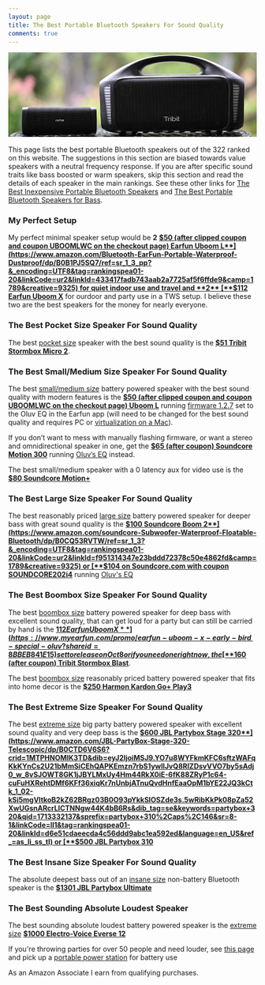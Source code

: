 ```yaml
---
layout: page
title: The Best Portable Bluetooth Speakers For Sound Quality
comments: true
---
```


![Earfun Uboom L and Tribit Stormbox Blast](/assets/img/uboomlblast.jpg)

This page lists the best portable Bluetooth speakers out of the 322 ranked on this website. The suggestions in this section are biased towards value speakers with a neutral frequency response. If you are after specific sound traits like bass boosted or warm speakers, skip this section and read the details of each speaker in the main rankings. See these other links for [The Best Inexpensive Portable Bluetooth Speakers](/top-recommended-inexpensive/) and [The Best Portable Bluetooth Speakers for Bass](/top-recommended-bass/). 

### My Perfect Setup

My perfect minimal speaker setup would be **2** [**$50 (after clipped coupon and coupon UBOOMLWC on the checkout page) Earfun Uboom L**](https://www.amazon.com/Bluetooth-EarFun-Portable-Waterproof-Dustproof/dp/B0B1PJ5SQ7/ref=sr_1_3_pp?&_encoding=UTF8&tag=rankingspea01-20&linkCode=ur2&linkId=433417fadb743aab2a7725af5f6ffde9&camp=1789&creative=9325) for quiet indoor use and travel and **2** [**$112 Earfun Uboom X**](https://www.myearfun.com/promo/earfun-uboom-x-early-bird-special-oluv?shareid=8BBEB841E15) for ourdoor and party use in a TWS setup. I believe these two are the best speakers for the money for nearly everyone.

### The Best Pocket Size Speaker For Sound Quality

The best [pocket size](/pocket-size/) speaker with the best sound quality is the [**$51 Tribit Stormbox Micro 2**](https://www.amazon.com/Tribit-StormBox-Portable-Speaker-Built/dp/B09Q59321N/ref=sr_1_1_sspa?&_encoding=UTF8&tag=rankingspea01-20&linkCode=ur2&linkId=137e8f0b9211bde7e1528468ba51ea8f&camp=1789&creative=9325). 

### The Best Small/Medium Size Speaker For Sound Quality

The best [small/medium size](/small-medium-size/) battery powered speaker with the best sound quality with modern features is the [**$50 (after clipped coupon and coupon UBOOMLWC on the checkout page) Uboom L**](https://www.amazon.com/Bluetooth-EarFun-Portable-Waterproof-Dustproof/dp/B0B1PJ5SQ7/ref=sr_1_3_pp?&_encoding=UTF8&tag=rankingspea01-20&linkCode=ur2&linkId=433417fadb743aab2a7725af5f6ffde9&camp=1789&creative=9325) running [firmware 1.2.7](https://drive.google.com/drive/folders/1jxg3eJFxHTtSu00NY3wqXOoDnMGqpO3c?usp=drive_link) set to the Oluv EQ in the Earfun app (will need to be changed for the best sound quality and requires PC or [virtualization on a Mac](https://www.reddit.com/r/Bluetooth_Speakers/comments/17slpcs/guide_downgrading_earfun_uboom_l_to_oluvs/)). 

If you don’t want to mess with manually flashing firmware, or want a stereo and omnidirectional speaker in one, get the [**$65 (after coupon) Soundcore Motion 300**](https://www.amazon.com/Soundcore-Bluetooth-SmartTune-Technology-Waterproof/dp/B0CDJWTWMB/ref=sr_1_1_sspa?crid=2A287XPADHB5P&amp;dib=eyJ2IjoiMSJ9.2puWcqlezR0yH_ZXqvJ7X-FGb_jYukvKJXw_hpTtoLiPCJhe5krIZSbzmNLeaHIXVNjDuQWasktAUWCwTL1gWREP-X_ACBFD3XsmJVBsdE5OOPo5q6WIFDFhsCUzalpT8RYQj0k3Q4D2eQtS_A6BvYa3i4W_Zd4_GZEfI_KPPIz40GDiLbChD-e2upIJ5wp4ic_HJlFC1M5f4JNrLmm0Swdc66_-GfU8ceWC6ZmOvdw.cB36bBEQa23F9l0veg9xhP3_g2pFHGDecMem-bp16u4&amp;dib_tag=se&amp;keywords=motion%252B300&amp;qid=1709590900&amp;sprefix=motion%252B300%252Caps%252C234&amp;sr=8-1-spons&amp;sp_csd=d2lkZ2V0TmFtZT1zcF9hdGY&amp;th=1&_encoding=UTF8&tag=rankingspea01-20&linkCode=ur2&linkId=14ae8fa4885f94bc37a64c7041022dac&camp=1789&creative=9325) running [Oluv’s EQ](https://www.patreon.com/oluvsone/shop/soundcore-motion-300-eq-settings-uboom-l-95778) instead. 

The best small/medium speaker with a 0 latency aux for video use is the [**$80 Soundcore Motion+**](https://www.amazon.com/Anker-Soundcore-Bluetooth-Customizable-Waterproof/dp/B07P39MLKH/ref=sr_1_3?&_encoding=UTF8&tag=rankingspea01-20&linkCode=ur2&linkId=69752640fc8844e1034f29371a3bd3c4&camp=1789&creative=9325)

### The Best Large Size Speaker For Sound Quality

The best reasonably priced [large size](/large-size/) battery powered speaker for deeper bass with great sound quality is the [**$100 Soundcore Boom 2**](https://www.amazon.com/soundcore-Subwoofer-Waterproof-Floatable-Bluetooth/dp/B0CQ53RVTW/ref=sr_1_3?&_encoding=UTF8&tag=rankingspea01-20&linkCode=ur2&linkId=f951314347e23bddd72378c50e4862fd&camp=1789&creative=9325) or [**$104 on Soundcore.com with coupon SOUNDCORE202i4**](https://soundcore.sjv.io/vNk6PW) running [Oluv's EQ](https://www.patreon.com/oluvsone/shop/anker-soundcore-boom-2-eq-settings-171292)

### The Best Boombox Size Speaker For Sound Quality

The best [boombox size](/boombox-size/) battery powered speaker for deep bass with excellent sound quality, that can get loud for a party but can still be carried by hand is the [**$112 Earfun Uboom X**](https://www.myearfun.com/promo/earfun-uboom-x-early-bird-special-oluv?shareid=8BBEB841E15) set to release on Oct 8 or if you need one right now, the [**$160 (after coupon) Tribit Stormbox Blast**](https://www.amazon.com/Tribit-StormBox-Blast-Portable-Speaker/dp/B09PMYTJD2/ref=sr_1_1_sspa?&_encoding=UTF8&tag=rankingspea01-20&linkCode=ur2&linkId=ce0a6d06fae6af4067a3009be52cbfe5&camp=1789&creative=9325).

The best [boombox size](/boombox-size/) reasonably priced battery powered speaker that fits into home decor is the [**$250 Harmon Kardon Go+ Play3**](https://www.amazon.com/Harman-Kardon-Go-Play-Black/dp/B0CF7LY4XZ/ref=sr_1_3?&_encoding=UTF8&tag=rankingspea01-20&linkCode=ur2&linkId=cf2de76a8229fbc52ee07a4e71c65c1b&camp=1789&creative=9325) 

### The Best Extreme Size Speaker For Sound Quality

The best [extreme size](/extreme-size/) big party battery powered speaker with excellent sound quality and very deep bass is the [**$600 JBL Partybox Stage 320**](https://www.amazon.com/JBL-PartyBox-Stage-320-Telescopic/dp/B0CTD6V6S6?crid=1MTPHNOMIK3TD&dib=eyJ2IjoiMSJ9.YO7u8WYFkmKFC6sftzWAFqKkKYnCs2U21bMmSiCEhQAPKEmzn7rbS1ywlIJvQ8RIZDsvVVO7by5sAdj0_w_8vSJOWT8GK1jJBYLMxUy4Hm44RkX0iE-6fK88ZRyP1c64-cuFuHXRehtDMf6KFf36xiqKr7nUnbjATnuQvdHnfEaaOpM1bYE22JQ3kCtk_1_02-kSi5mgVItkoB2kZ62BRgz03B0O93pYkkSlOSZde3s.5wRibKkPk08pZa52XwUGsnARcrLlCTNNgw44K4bB6Rs&dib_tag=se&keywords=partybox+320&qid=1713332137&sprefix=partybox+310%2Caps%2C146&sr=8-1&linkCode=ll1&tag=rankingspea01-20&linkId=d6e51cdaeecda4c56ddd9abc1ea592ed&language=en_US&ref_=as_li_ss_tl) or [**$500 JBL Partybox 310**](https://www.amazon.com/JBL-Partybox-310-Portable-Powerful/dp/B08HBG3M7M/ref=sr_1_3?&_encoding=UTF8&tag=rankingspea01-20&linkCode=ur2&linkId=8969a6af8d8f3c740dcf69fa2551b17c&camp=1789&creative=9325)

### The Best Insane Size Speaker For Sound Quality

The absolute deepest bass out of an [insane size](/insane-size/) non-battery Bluetooth speaker is the [**$1301 JBL Partybox Ultimate**](https://www.amazon.com/JBL-Partybox-Ultimate-Connectivity-Slashproof/dp/B0CFZMKYXH/ref=sr_1_3?&_encoding=UTF8&tag=rankingspea01-20&linkCode=ur2&linkId=5d6ef5cb2de9adba94b491ab60da98ac&camp=1789&creative=9325)

### The Best Sounding Absolute Loudest Speaker

The best sounding absolute loudest battery powered speaker is the [extreme size](/extreme-size/) [**$1000 Electro-Voice Everse 12**](https://www.amazon.com/Electro-Voice-Everse-12-inch-Battery-powered-Speaker/dp/B0CH3WMQXS?crid=13G7ZFX68OVNR&dib=eyJ2IjoiMSJ9.inh3_BGRhZIAKvNEa8oK-BbM1jCDvt3vvou_stcVQDoFgborA5lNqMppfY2kbiaXIt4v_RHrm7WlFkguS7BMNuTt1y8yCWnmjywIH-mjwWwYFPfdzpFprbRj4wFBxB1bawkzI4bPyd6MXKqaYJxgqnmikw5p4Mvvy_ur8FIYOfXn8d8Lowx4POtbPZjPD4zrw4GrhUCBYxQzmjJaMRJM46-ufQyzSCcWfgqNHXw3kLf8Kmnero8dLS7-PSVQ8eM_M2szjHDeh8z0ZN8VXa19puzS5K69Q2bHde-ybxly2y4.dXJoiQH0VyFYC5-VoccvwK6IUEbkIAyhazbDoqJ4bXo&dib_tag=se&keywords=everest+12&qid=1727707873&sprefix=everse+12%2Caps%2C261&sr=8-1&ufe=app_do%3Aamzn1.fos.1740e8b9-be2d-46a4-a376-9d8efb903409&linkCode=ll1&tag=rankingspea01-20&linkId=e737d80867542de4c8a48ac136d1370d&language=en_US&ref_=as_li_ss_tl)

If you're throwing parties for over 50 people and need louder, see [this page](/portable-party-speakers/) and pick up a [portable power station](/portable-power-stations/) for battery use

As an Amazon Associate I earn from qualifying purchases.
